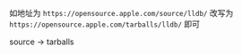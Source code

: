 如地址为 `https://opensource.apple.com/source/lldb/` 改写为 `https://opensource.apple.com/tarballs/lldb/` 即可

source -> tarballs
